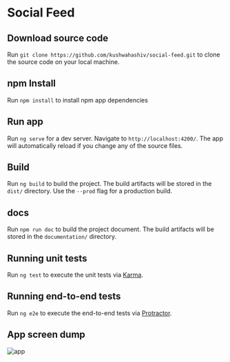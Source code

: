 # Social Feed

## Download source code
Run `git clone https://github.com/kushwahashiv/social-feed.git` to clone the source code on your local machine. 

## npm Install
Run `npm install` to install npm app dependencies

## Run app
Run `ng serve` for a dev server. Navigate to `http://localhost:4200/`. The app will automatically reload if you change any of the source files.

## Build

Run `ng build` to build the project. The build artifacts will be stored in the `dist/` directory. Use the `--prod` flag for a production build.

## docs
Run `npm run doc` to build the project document. The build artifacts will be stored in the `documentation/` directory.

## Running unit tests

Run `ng test` to execute the unit tests via [Karma](https://karma-runner.github.io).

## Running end-to-end tests

Run `ng e2e` to execute the end-to-end tests via [Protractor](http://www.protractortest.org/).

## App screen dump

![app](https://user-images.githubusercontent.com/4386810/41088118-82248866-69f3-11e8-94ee-6bbe2b611722.jpg)

